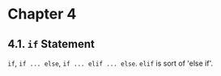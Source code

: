 Chapter 4
=========

## 4.1. `if` Statement
`if`, `if ... else`, `if ... elif ... else`. `elif` is sort of 'else if'.

